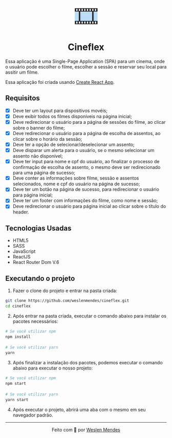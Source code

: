 <div align="center">
  <img src="./public/favicon.svg" width="75px" alt="">
  <h1>Cineflex</h1>
</div>

Essa aplicação é uma Single-Page Application (SPA) para um cinema, onde o usuário pode escolher o filme, escolher a sessão e reservar seu local para assitir um filme.

Essa aplicação foi criada usando [Create React App](https://github.com/facebook/create-react-app).

## Requisitos

- [x] Deve ter um layout para dispositivos movéis;
- [x] Deve exibir todos os filmes disponíveis na página inicial;
- [x] Deve redirecionar o usuário para a página de sessões do filme, ao clicar sobre o banner do filme;
- [x] Deve redirecionar o usuário para a página de escolha de assentos, ao clicar sobre o horário da sessão;
- [x] Deve ter a opção de selecionar/deselecionar um assento;
- [x] Deve disparar um alerta para o usuário, se o mesmo selecionar um assento não disponível;
- [x] Deve ter input para nome e cpf do usuário, ao finalizar o processo de confirmação de escolha de assento, o mesmo deve ser redirecionado para uma página de sucesso;
- [x] Deve conter as informações sobre filme, sessão e assentos selecionados, nome e cpf do usuário na página de sucesso;
- [x] Deve ter um botão na página de sucesso, para redirecionar o usuário para página inicial;
- [x] Deve ter um footer com informações do filme, como nome e sessão;
- [x] Deve redirecionar o usuário para página inicial ao clicar sobre o título do header.

## Tecnologias Usadas

- HTML5
- SASS
- JavaScript
- ReactJS
- React Router Dom V.6

## Executando o projeto

1. Fazer o clone do projeto e entrar na pasta criada:

```bash
git clone https://github.com/weslenmendes/cineflex.git
cd cineflex
```

2. Após entrar na pasta criada, executar o comando abaixo para instalar os pacotes necessários:

```bash
# Se você utilizar npm
npm install

# Se você utilizar yarn
yarn
```

3. Após finalizar a instalação dos pacotes, podemos executar o comando abaixo para executar o nosso projeto:

```bash
# Se você utilizar npm
npm start

# Se você utilizar yarn
yarn start
```

4. Após executar o projeto, abrirá uma aba com o mesmo em seu navegador padrão.

---

<p align="center">Feito com 💜 por <a href="https://github.com/weslenmendes">Weslen Mendes</a></p>
